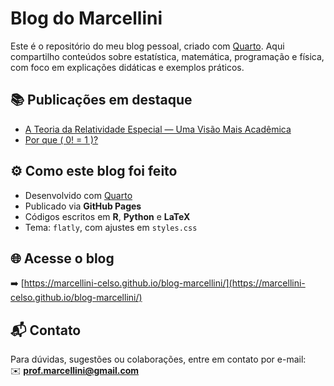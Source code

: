 # Blog do Marcellini

Este é o repositório do meu blog pessoal, criado com [Quarto](https://quarto.org/). Aqui compartilho conteúdos sobre estatística, matemática, programação e física, com foco em explicações didáticas e exemplos práticos.

## 📚 Publicações em destaque

- [A Teoria da Relatividade Especial — Uma Visão Mais Acadêmica](https://marcellini-celso.github.io/blog-marcellini/posts/fisica/relatividade-especial.html)
- [Por que \( 0! = 1 \)?](https://marcellini-celso.github.io/blog-marcellini/posts/matematica/fatorial-zero.html)

## ⚙️ Como este blog foi feito

- Desenvolvido com [Quarto](https://quarto.org/)
- Publicado via **GitHub Pages**
- Códigos escritos em **R**, **Python** e **LaTeX**
- Tema: `flatly`, com ajustes em `styles.css`

## 🌐 Acesse o blog

➡️ [https://marcellini-celso.github.io/blog-marcellini/](https://marcellini-celso.github.io/blog-marcellini/)

## 📬 Contato

Para dúvidas, sugestões ou colaborações, entre em contato por e-mail:  
✉️ **[prof.marcellini@gmail.com](mailto:prof.marcellini@gmail.com)**
